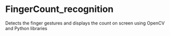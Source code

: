 # FingerCount_recognition
Detects the finger gestures and displays the count on screen using OpenCV and Python libraries
